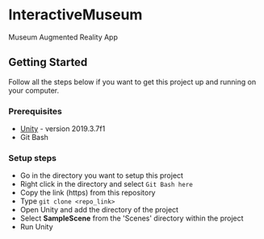 # InteractiveMuseum
Museum Augmented Reality App

## Getting Started

Follow all the steps below if you want to get this project up and running on your computer.

### Prerequisites

* [Unity](https://unity3d.com/get-unity/download/archive) - version 2019.3.7f1
* Git Bash

### Setup steps

* Go in the directory you want to setup this project
* Right click in the directory and select `Git Bash here`
* Copy the link (https) from this repository
* Type `git clone <repo_link>`
* Open Unity and add the directory of the project
* Select <strong>SampleScene</strong> from the 'Scenes' directory within the project
* Run Unity
